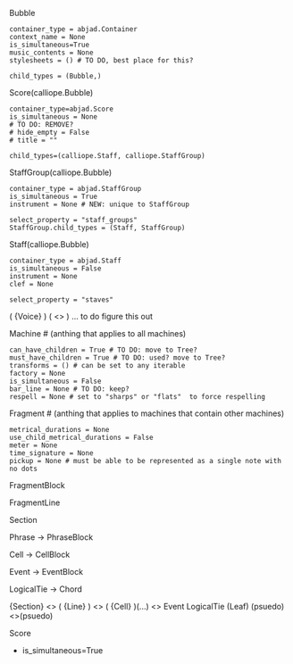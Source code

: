 Bubble

    container_type = abjad.Container
    context_name = None
    is_simultaneous=True
    music_contents = None
    stylesheets = () # TO DO, best place for this?

    child_types = (Bubble,)

Score(calliope.Bubble)

    container_type=abjad.Score
    is_simultaneous = None
    # TO DO: REMOVE?
    # hide_empty = False 
    # title = ""

    child_types=(calliope.Staff, calliope.StaffGroup)

StaffGroup(calliope.Bubble)

    container_type = abjad.StaffGroup
    is_simultaneous = True
    instrument = None # NEW: unique to StaffGroup
    
    select_property = "staff_groups"
    StaffGroup.child_types = (Staff, StaffGroup)

Staff(calliope.Bubble)

    container_type = abjad.Staff
    is_simultaneous = False
    instrument = None
    clef = None

    select_property = "staves"

( {Voice} ) ( <<VoiceBlock>> )  ... to do figure this out

Machine # (anthing that applies to all machines)

    can_have_children = True # TO DO: move to Tree?
    must_have_children = True # TO DO: used? move to Tree?
    transforms = () # can be set to any iterable
    factory = None
    is_simultaneous = False
    bar_line = None # TO DO: keep?
    respell = None # set to "sharps" or "flats"  to force respelling

Fragment # (anthing that applies to machines that contain other machines)

    metrical_durations = None
    use_child_metrical_durations = False
    meter = None
    time_signature = None
    pickup = None # must be able to be represented as a single note with no dots

FragmentBlock


FragmentLine
    

Section

Phrase -> PhraseBlock

Cell -> CellBlock

Event -> EventBlock

LogicalTie -> Chord




{Section} <<SectionBlock>>
( {Line} ) <<LineBlock>>
( {Cell} )(...) <<CellBlock>>
Event
LogicalTie
(Leaf) (psuedo) <<Chord>>(psuedo)

Score
 - is_simultaneous=True
